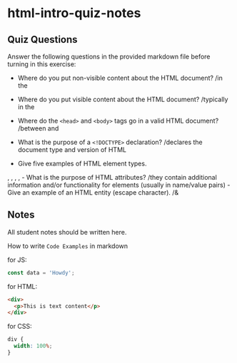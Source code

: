 # html-intro-quiz-notes

## Quiz Questions

Answer the following questions in the provided markdown file before turning in this exercise:

- Where do you put non-visible content about the HTML document?
  /in the <head></head>

- Where do you put visible content about the HTML document?
  /typically in the <body></body>

- Where do the `<head>` and `<body>` tags go in a valid HTML document?
  /between <html lang = "en"> and </html>

- What is the purpose of a `<!DOCTYPE>` declaration?
  /declares the document type and version of HTML
- Give five examples of HTML element types.
<html></html>, <base></base>, <head></head>, <link></link>, <style></style>
- What is the purpose of HTML attributes?
  /they contain additional information and/or functionality for elements (usually in name/value pairs)
- Give an example of an HTML entity (escape character).
  /&amp;

## Notes

All student notes should be written here.

How to write `Code Examples` in markdown

for JS:

```js
const data = 'Howdy';
```

for HTML:

```html
<div>
  <p>This is text content</p>
</div>
```

for CSS:

```css
div {
  width: 100%;
}
```
